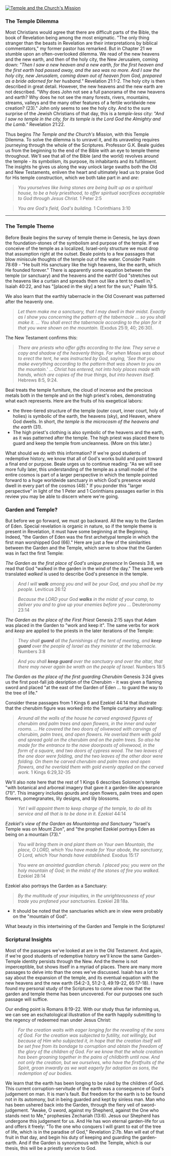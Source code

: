 <div className="postImageContainer"><a href="https://www.wtsbooks.com/products/temple-and-the-churchs-mission-g-k-beale-9780830826186?variant=10007135617071"><img src="/blogpost/temple-and-the-churchs-mission.png" className="postImage" alt="Temple and the Church's Mission" title="Garden and Temple together ❤️" /></a></div>


### The Temple Dilemma

Most Christians would agree that there are difficult parts of the Bible, the book of Revelation being among the most enigmatic. "The only thing stranger than the beasts in Revelation are their interpretations by biblical commentators," my former pastor has remarked. But in Chapter 21 we stumble upon an often-overlooked dilemma. We read of the new heavens and the new earth, and then of the holy city, the New Jerusalem, coming down: _"Then I saw a new heaven and a new earth, for the first heaven and the first earth had passed away, and the sea was no more. And I saw the holy city, new Jerusalem, coming down out of heaven from God, prepared as a bride adorned for her husband."_ Revelation 21:1-2. The holy city is then described in great detail. However, the new heavens and the new earth are not described. "Why does John not see a full panorama of the new heavens and earth? Why does he not see the many forests, rivers, mountains, streams, valleys and the many other features of a fertile worldwide new creation? (23)."  John only seems to see the holy city. And to the sure surprise of the Jewish Christians of that day, this is a _temple-less_ city: _"And I saw no temple in the city, for its temple is the Lord God the Almighty and the Lamb."_ Revelation 21:22.

Thus begins _The Temple and the Church's Mission_, with this Temple Dilemma. To solve the dilemma is to unravel it, and its unraveling requires journeying through the whole of the Scriptures. Professor G.K. Beale guides us from the beginning to the end of the Bible with an eye to temple theme throughout. We'll see that all of the Bible (and the world) revolves around the temple - its symbolism, its purpose, its inhabitants and its fulfillment. The insights he gives us along the way unlock large swaths both the Old and New Testaments, enliven the heart and ultimately lead us to praise God for His temple construction, which we both take part in and _are_:

>_You yourselves like living stones are being built up as a spiritual house, to be a holy priesthood, to offer spiritual sacrifices acceptable to God through Jesus Christ._ 1 Peter 2:5

>_You are God's field, God's building._ 1 Corinthians 3:10

------

### The Temple Theme

Before Beale begins the survey of temple theme in Genesis, he lays down the foundation-stones of the symbolism and purpose of the temple. If we conceive of the temple as a localized, Israel-only structure we must drop that assumption right at the outset. Beale points to a few passages that blow miniscule thoughts of the temple out of the water. Consider Psalm 78:69 - "He built His sanctuary like the high heavens, like the earth, which He founded forever." There is apparently some equation between the temple (or sanctuary) and the heavens and the earth! God "stretches out the heavens like a curtain and spreads them out like a tent to dwell in," Isaiah 40:22, and has "[placed in the sky] a tent for the sun," Psalm 19:5.

We also learn that the earthly tabernacle in the Old Covenant was patterned after the heavenly one.

>_Let them make me a sanctuary, that I may dwell in their midst. Exactly as I show you concerning the pattern of the tabernacle ... so you shall make it.  ... You shall erect the tabernacle according to the plan for it that you were shown on the mountain._ (Exodus 25:9, 40; 26:30).

The New Testament confirms this: 

>_There are priests who offer gifts according to the law. They serve a copy and shadow of the heavenly things. For when Moses was about to erect the tent, he was instructed by God, saying, 'See that you make everything according to the pattern that was shown to you on the mountain.' ... Christ has entered, not into holy places made with hands, which are copies of the true things, but into heaven itself._ Hebrews 8:5, 9:24.

Beal treats the temple furniture, the cloud of incense and the precious metals both in the temple and on the high priest's robes, demonstrating what each represents. Here are the fruits of his exegetical labors: 
- the three-tiered structure of the temple (outer court, inner court, holy of holies) is symbolic of the earth, the heavens (sky), and Heaven, where God dwells. In short, _the temple is the microcosm of the heavens and the earth_ (31).
- The high priest's clothing is also symbolic of the heavens and the earth, as it was patterned after the temple. The high priest was placed there to guard and keep the temple from uncleanness. (More on this later.)

What should we do with this information? If we're good students of redemptive history, we know that all of God's works build and point toward a final end or purpose. Beale urges us to continue reading: "As we will see more fully later, this understanding of the temple as a small model of the entire cosmos is part of a larger perspective in which the temple pointed forward to a huge worldwide sanctuary in which God's presence would dwell in every part of the cosmos (48)." If you ponder this "larger perspective" in light of the 1 Peter and 1 Corinthians passages earlier in this review you may be able to discern where we're going.

### Garden and Temple?

But before we go forward, we must go backward. All the way to the Garden of Eden. Special revelation is organic in nature, so  if the temple theme is present in Revelation, it must have some beginning at the Beginning. Indeed, "the Garden of Eden was the first archetypal temple in which the first man worshipped God (66)." Here are just a few of the similarities between the Garden and the Temple, which serve to show that the Garden was in fact the first Temple:

_The Garden as the first place of God's unique presence_
In Genesis 3:8, we read that God "walked in the garden in the wind of the day." The same verb translated _walked_ is used to describe God's presence in the temple.

>_And I will **walk** among you and will be your God, and you shall be my people._ Leviticus 26:12

>_Because the LORD your God **walks** in the midst of your camp, to deliver you and to give up your enemies before you ..._ Deuteronomy 23:14

_The Garden as the place of the First Priest_
Genesis 2:15 says that Adam was placed in the Garden to "work and keep it". The same verbs for _work_ and _keep_ are applied to the priests in the later iterations of the Temple:

>_They shall **guard** all the furnishings of the tent of meeting, and **keep guard** over the people of Israel as they minister at the tabernacle._ Numbers 3:8

>_And you shall **keep guard** over the sanctuary and over the altar, that there may never again be wrath on the people of Israel._ Numbers 18:5

_The Garden as the place of the first guarding Cherubim_
Genesis 3:24 gives us the first post-fall job desription of the Cherubim - it was given a flaming sword and placed "at the east of the Garden of Eden ... to guard the way to the tree of life."

Consider these passages from 1 Kings 6 and Ezekiel 44:14 that illustrate that the cherubim figure was worked into the Temple curtainry and walling:

>_Around all the walls of the house he carved engraved figures of cherubim and palm trees and open flowers, in the inner and outer rooms. ... He covered the two doors of olivewood with carvings of cherubim, palm trees, and open flowers. He overlaid them with gold and spread gold on the cherubim and on the palm trees. So also he made for the entrance to the nave doorposts of olivewood, in the form of a square, and two doors of cypress wood. The two leaves of the one door were folding, and the two leaves of the other door were folding. On them he carved cherubim and palm trees and open flowers, and he overlaid them with gold evenly applied on the carved work._ 1 Kings 6:29,32-35

We'll also note here that the rest of 1 Kings 6 describes Solomon's temple "with botanical and arboreal imagery that gave it a garden-like appearance (71)". This imagery includes gourds and open flowers, palm trees and open flowers, pomegranates, lily designs, and lily blossoms.

>_Yet I will appoint them to keep charge of the temple, to do all its service and all that is to be done in it. Ezekiel_ 44:14

_Ezekiel's view of the Garden as Mountaintop and Sanctuary_
"Israel's Temple was on Mount Zion", and "the prophet Ezekiel portrays Eden as being on a mountain (73)."

>_You will bring them in and plant them on Your own Mountain, the place, O LORD, which You have made for Your abode, the sanctuary, O Lord, which Your hands have established._ Exodus 15:17

>_You were an anointed guardian cherub. I placed you; you were on the holy _mountain of God_; in the midst of the stones of fire you walked._  Ezekiel 28:14

Ezekiel also portrays the Garden as a Sanctuary:

>_By the multitude of your iniquities, in the unrighteousness of your trade you profaned your sanctuaries._ Ezekiel 28:18a.
- It should be noted that the sanctuaries which are in view were probably on the "mountain of God".

What beauty in this intertwining of the Garden and Temple in the Scriptures! 

### Scriptural Insights

Most of the passages we've looked at are in the Old Testament. And again, if we're good students of redemptive history we'll know the same Garden-Temple identity persists through the New. And the theme is not imperceptible, but shows itself in a myriad of places. There are many more passages to delve into than the ones we've discussed. Isaiah has a lot to say about the expansion of the temple, and its eventual equation with the new heavens and the new earth (54:2-3, 51:2-3, 49:19-22, 65:17-18). I have found my personal study of the Scriptures to come alive now that the garden and temple theme has been uncovered. For our purposes one such passage will suffice.

Our ending point is Romans 8:19-22. With our study thus far informing us, we can see an eschatological illustration of the earth happily submitting to the regency of redeemed man under Jesus Christ:

>_For the creation waits with eager longing for the revealing of the sons of God. For the creation was subjected to futility, not willingly, but because of Him who subjected it, in hope that the creation itself will be set free from its bondage to corruption and obtain the freedom of the glory of the children of God. For we know that the whole creation has been groaning together in the pains of childbirth until now. And not only the creation, but we ourselves, who have the firstfruits of the Spirit, groan inwardly as we wait eagerly for adoption as sons, the redemption of our bodies._

We learn that the earth has been longing to be ruled by the children of God. This current corruption-servitude of the earth was a consequence of God's judgement on man. It is man's fault. But freedom for the earth is to be found not in its automony, but in being guarded and kept by sinless man. Man who has been ushered back into the Garden, through the fiery veil of sword-judgement. "Awake, O sword, against my Shepherd, against the One who stands next to Me," prophesies Zechariah (13:6).  Jesus our Shepherd has undergone this judgement for us. And He has won eternal garden-life for us and offers it freely: "To the one who conquers I will grant to eat of the tree of life, which is in the paradise of God," Revelation 2:7b. Man will eat of that fruit in that day, and begin his duty of keeping and guarding the garden-earth. And if the Garden is synonymous with the Temple, which is our thesis, this will be a priestly service to God.